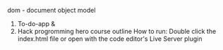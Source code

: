 dom - document object model
1. To-do-app & 
2. Hack progromming hero course outline
How to run:
Double click the index.html file or
open with the code editor's Live Server plugin
